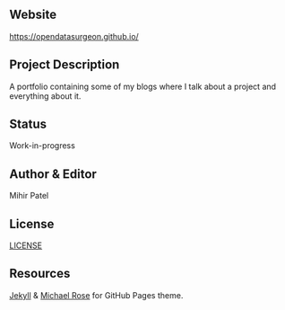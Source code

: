 Website
-------
https://opendatasurgeon.github.io/

Project Description
-----------------
A portfolio containing some of my blogs where I talk about a project and everything about it. 

Status
--------
Work-in-progress

Author & Editor
-------------
Mihir Patel

License
-------
[LICENSE](https://github.com/opendatasurgeon/opendatasurgeon.github.io/blob/master/LICENSE)

Resources
----------
[Jekyll](https://github.com/jekyll/jekyll) & [Michael Rose](https://github.com/mmistakes) for GitHub Pages theme.
